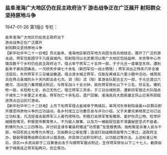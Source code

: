 ### 盐阜淮海广大地区仍在民主政府治下  游击战争正在广泛展开  射阳群众坚持原地斗争

1947-01-26
第1版()
专栏：

    盐阜淮海广大地区仍在民主政府治下
    游击战争正在广泛展开
    射阳群众坚持原地斗争
    【新华社华中二十一日电】苏北盐阜、淮海地区新四军地方兵团与民兵相结合，展开了广泛的游击战，蒋军仅能困守于几座县城内，现射阳河以北淤黄河以南广大地区包括益林、东坎等中心市镇及数千个乡村仍在民主政府治下。侵占阜宁蒋军二十五师一部，于于元旦一度窜至东坎，遭到盐阜子弟兵团痛击，一次损失步骑七十余名（新四军仅一战士牺牲）；蒋军派出之特务爪牙全被活捉后，东坎蒋军于三日被迫撤退。侵占涟水城之蒋军，仅能在离城五六里小圈中活动，城周民兵在蒋占县城的头十天内即出击七次。泗（阳）沭（阳）某游击队配合主力一部，于元旦渡过六塘河，活动至八集蒋据点附近，与蒋军战斗十五分钟，毙伤蒋军排长以下十三名，俘五名，缴机枪一挺，长短枪七支，自己无伤亡。宿迁蒋军三百余，于三日出城抢掠，遭新四军宿迁大队阻击于城东二十余里之关老庙，蒋军伤亡十余名后，遗尸回窜。淮海民兵大炮英雄王凤山已率所部挺进蒋占边沿区打游击。
    【新华社华中二十二日电】上月下旬蒋军侵占盐城阜宁两城后，串场河东岸射阳县属××区群众即开展坚持原地斗争的立功运动，各乡村成立立功委员会与评功小组，父子夫妻兄弟相竞立功订出立功标准，凡活捉或击毙蒋军三人者均得特功。积极打击蒋军常有缴获、爱护伤员公物、检举奸细报告情况，积极宣传教育旁人、不为敌人做事、以及万一被敌捉住能不泄露秘密坚贞不屈者，酌情列为头二三四等功。并分别呈请专署县府赠送“功劳匾”及登报表扬。拖枪叛变杀害人民与干部，夺回农民土地等为头等过，交由群众公审处理；造谣打劫运粮资敌等为二等过，送政府法办，替敌带路等由群众批评认错具结。并具体订出积功积过、以功抵过等办法。上述标准公布后，该区××乡民兵即于二日黄昏出击于沟墩蒋军据点附近，生俘蒋军排长以下二十七人，截获由阜宁城南连之蒋军船两只，创立首功。
